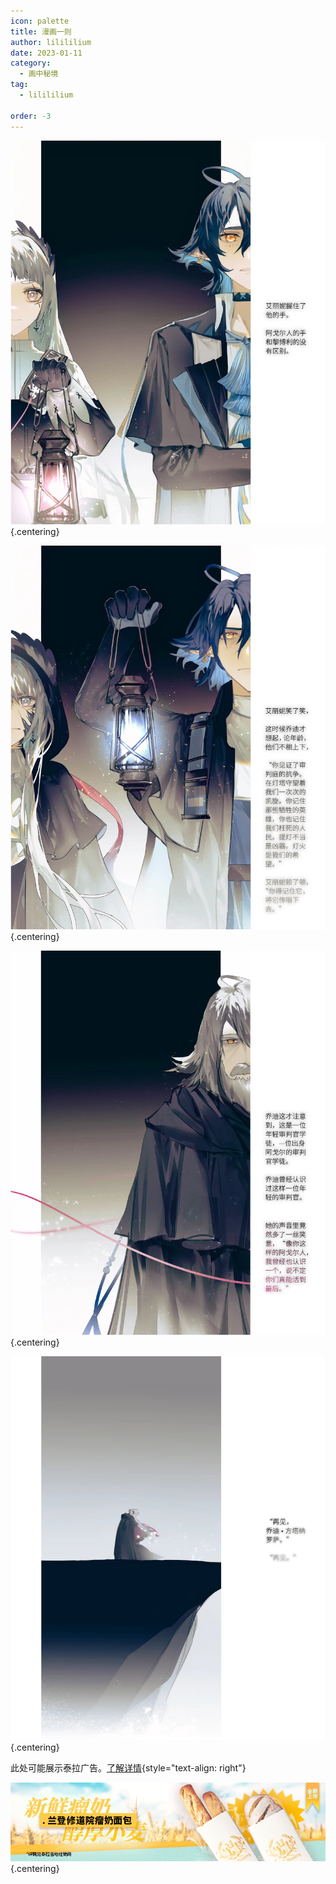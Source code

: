 ```yaml
---
icon: palette
title: 漫画一则
author: lilililium
date: 2023-01-11
category:
  - 画中秘境
tag:
  - lilililium

order: -3
---
```


![](./res/comic/comic1.webp) {.centering}

![](./res/comic/comic2.webp) {.centering}

![](./res/comic/comic3.webp) {.centering}

![](./res/comic/comic4.webp) {.centering}

此处可能展示泰拉广告。<a href="/about-ads">了解详情</a>{style="text-align: right"}

[![](./res/ads/ld1.webp) ](https://www.bilibili.com/video/BV1uT4y1P7CX/){.centering}